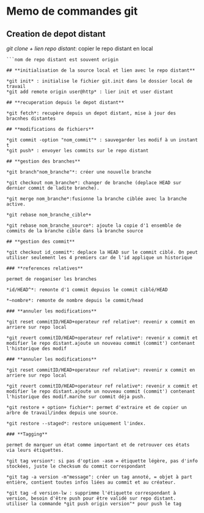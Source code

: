 # **Memo de commandes git**

## **Creation de depot distant**

*git clone + lien repo distant*: copier le repo distant en local
```convention de nommage des branche: <nom_depot_distant>/<nom_branche>
```nom de repo distant est souvent origin

## **initialisation de la source local et lien avec le repo distant**

*git init* : initialise le fichier git.init dans le dossier local de travail
*git add remote origin user@http* : lier init et user distant

## **recuperation depuis le depot distant**

*git fetch*: recupère depuis un depot distant, mise à jour des bracnhes distantes

## **modifications de fichiers**

*git commit -option "nom_commit"* : sauvegarder les modif à un instant t
*git push* : envoyer les commits sur le repo distant

## **gestion des branches**

*git branch"nom_branche"*: créer une nouvelle branche

*git checkout nom_branche*: changer de branche (deplace HEAD sur dernier commit de ladite branche).

*git merge nom_branche*:fusionne la branche ciblée avec la branche active.

*git rebase nom_branche_cible*+

*git rebase nom_branche_source*: ajoute la copie d'1 ensemble de commits de la branche cible dans la branche source

## **gestion des commit**

*git checkout id_commit*: deplace la HEAD sur le commit ciblé. On peut utiliser seulement les 4 premiers car de l'id applique un historique

### **references relatives**

permet de reoganiser les branches

*id/HEAD^*: remonte d'1 commit depuios le commit ciblé/HEAD

*~nombre*: remonte de nombre depuis le commit/head

### **annuler les modifications**

*git reset commitID/HEAD+operateur ref relative*: revenir x commit en arriere sur repo local

*git revert commitID/HEAD+operateur ref relative*: revenir x commit et modifier le repo distant.ajoute un nouveau commit (commit') contenant l'historique des modif

### **annuler les modifications**

*git reset commitID/HEAD+operateur ref relative*: revenir x commit en arriere sur repo local

*git revert commitID/HEAD+operateur ref relative*: revenir x commit et modifier le repo distant.ajoute un nouveau commit (commit') contenant l'historique des modif.marche sur commit déja push.

*git restore + option+ fichier*: permet d'extraire et de copier un arbre de travail/index depuis une source.

*git restore --staged*: restore uniquement l'index.

### **Tagging**

permet de marquer un état comme important et de retrouver ces états via leurs étiquettes.

*git tag version*: si pas d'option -asm = étiquette légère, pas d'info stockées, juste le checksum du commit correspondant 

*git tag -a version -m"message": créer un tag annoté, = objet à part entière, contient toutes infos liées au commit et au créateur.

*git tag -d version-lw : supprimme l'étiquette correspondant à version, besoin d'être push pour être validé sur repo distant. utiliser la commande *git push origin version"* pour push le tag




